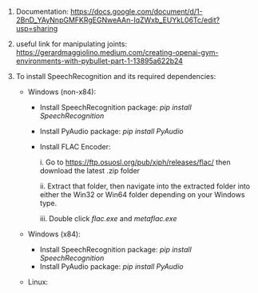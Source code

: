 1) Documentation: https://docs.google.com/document/d/1-2BnD_YAyNnpGMFKRgEGNweAAn-IqZWxb_EUYkL06Tc/edit?usp=sharing
2) useful link for manipulating joints: https://gerardmaggiolino.medium.com/creating-openai-gym-environments-with-pybullet-part-1-13895a622b24
   
3) To install SpeechRecognition and its required dependencies:
    - Windows (non-x84):
        - Install SpeechRecognition package:
            *pip install SpeechRecognition*
        - Install PyAudio package:
            *pip install PyAudio*
        - Install FLAC Encoder:
            
            i. Go to https://ftp.osuosl.org/pub/xiph/releases/flac/ then download
            the latest .zip folder

            ii. Extract that folder, then navigate into the extracted folder into either the Win32
            or Win64 folder depending on your Windows type. 

            iii. Double click *flac.exe* and *metaflac.exe*
    
    - Windows (x84):
        - Install SpeechRecognition package:
            *pip install SpeechRecognition*
        - Install PyAudio package:
            *pip install PyAudio*
    
    - Linux:
